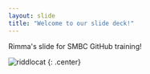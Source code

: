 ```yaml
---
layout: slide
title: "Welcome to our slide deck!"
---
```


Rimma's slide for SMBC GitHub training!

![riddlocat](https://octodex.github.com/images/riddlocat.png)
{: .center}
